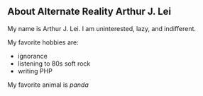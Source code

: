 ## About Alternate Reality Arthur J. Lei

My name is Arthur J. Lei. I am uninterested, lazy, and indifferent. 

My favorite hobbies are: 
- ignorance
- listening to 80s soft rock
- writing PHP

My favorite animal is *panda*

